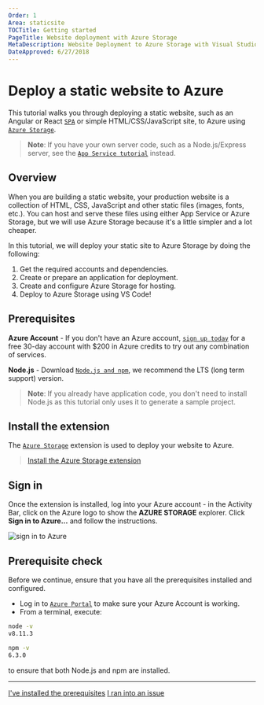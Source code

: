 ```yaml
---
Order: 1
Area: staticsite
TOCTitle: Getting started
PageTitle: Website deployment with Azure Storage
MetaDescription: Website Deployment to Azure Storage with Visual Studio Code
DateApproved: 6/27/2018
---
```


# Deploy a static website to Azure

This tutorial walks you through deploying a static website, such as an Angular
or React [`SPA`](https://en.wikipedia.org/wiki/Single-page_application) or simple
HTML/CSS/JavaScript site, to Azure using
[`Azure Storage`](https://docs.microsoft.com/en-us/azure/storage).

> **Note**: If you have your own server code, such as a Node.js/Express server,
> see the
> [`App Service tutorial`](/tutorials/app-service-extension/getting-started.md)
> instead.

## Overview

When you are building a static website, your production website is a collection
of HTML, CSS, JavaScript and other static files (images, fonts, etc.). You can
host and serve these files using either App Service or Azure Storage, but we
will use Azure Storage because it's a little simpler and a lot cheaper.

In this tutorial, we will deploy your static site to Azure Storage by doing the
following:

1. Get the required accounts and dependencies.
1. Create or prepare an application for deployment.
1. Create and configure Azure Storage for hosting.
1. Deploy to Azure Storage using VS Code!

## Prerequisites

**Azure Account** - If you don't have an Azure account,
[`sign up today`](https://azure.microsoft.com/en-us/free/?utm_source=campaign&utm_campaign=vscode-tutorial-static-website&mktingSource=vscode-tutorial-static-website)
for a free 30-day account with $200 in Azure credits to try out any combination
of services.

**Node.js** - Download [`Node.js and npm`](https://nodejs.org/en/download), we
recommend the LTS (long term support) version.

> **Note**: If you already have application code, you don't need to install
> Node.js as this tutorial only uses it to generate a sample project.

## Install the extension

The
[`Azure Storage`](https://marketplace.visualstudio.com/items?itemName=ms-azuretools.vscode-azurestorage)
extension is used to deploy your website to Azure.

> <a class="tutorial-install-extension-btn" href="vscode:extension/ms-azuretools.vscode-azurestorage">Install
> the Azure Storage extension</a>

## Sign in

Once the extension is installed, log into your Azure account - in the Activity
Bar, click on the Azure logo to show the **AZURE STORAGE** explorer. Click
**Sign in to Azure...** and follow the instructions.

![`sign in to Azure`](images/static-website/sign-in.png)

## Prerequisite check

Before we continue, ensure that you have all the prerequisites installed and
configured.

-   Log in to [`Azure Portal`](https://portal.azure.com) to make sure your Azure
    Account is working.
-   From a terminal, execute:

```bash
node -v
v8.11.3

npm -v
6.3.0
```

to ensure that both Node.js and npm are installed.

---

<a class="tutorial-next-btn" href="/tutorials/static-website/create-app">I've
installed the prerequisites</a>
<a class="tutorial-feedback-btn" onclick="reportIssue('node-deployment-staticwebsite', 'getting-started')" href="javascript:void(0)">I
ran into an issue</a>
